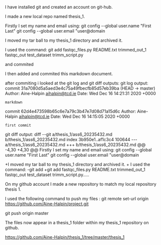 I have installed git and created an account on git-hub.

I made a new local repo named thesis_1. 

Firstly I set my name and email using:
git config --global user.name "First Last"
git config --global user.email "user@domain

I moved my tar ball to my thesis_1 directory and archived it.

I used the command:
git add fastqc_files.py README.txt trimmed_out_1 fastqc_out test_dataset trimm_script.py

and commited 

I then added and commited this markdown document.


after commiting i looked at the git log and git diff outputs:
git log output:
commit 31a7080d5a5aed3e4c75a49fbecfb85d57eb39ba (HEAD -> master)
Author: Aine-Halpin <aihalpin@tcd.ie>
Date:   Wed Dec 16 14:21:31 2020 +0000

    markdown

commit 62d4e473598b65c6e7a79c3b47e7d08d71a15d6c
Author: Aine-Halpin <aihalpin@tcd.ie>
Date:   Wed Dec 16 14:15:05 2020 +0000

    first commit
    
git diff output:
diff --git a/thesis_1/ass6_20235432.md b/thesis_1/ass6_20235432.md
index 3b950e1..af1c3c4 100644
--- a/thesis_1/ass6_20235432.md
+++ b/thesis_1/ass6_20235432.md
@@ -4,30 +4,30 @@ Firstly I set my name and email using:
 git config --global user.name "First Last"
 git config --global user.email "user@domain
 
+I moved my tar ball to my thesis_1 directory and archived it.
+
 I used the command:
-git add
+git add fastqc_files.py README.txt trimmed_out_1 fastqc_out test_dataset trimm_script.py.....
 
 
On my github account I made a new repository to match my local repository thesis 1.

I used the following command to push my files :
git remote set-url origin https://github.com/Aine-Halpin/project.git

git push origin master

The files now appear in a thesis_1 folder within my thesis_1 repository on github.

https://github.com/Aine-Halpin/thesis_1/tree/master/thesis_1






